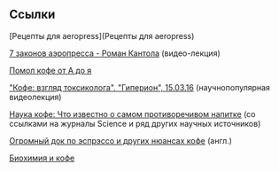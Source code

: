 ## Ссылки

[Рецепты для aeropress](Рецепты для aeropress)

[7 законов аэропресса - Роман Кантола](https://www.youtube.com/watch?v=7XLBKhcG3ZQ) (видео-лекция)

[Помол кофе от А до я](http://www.scaerussia.ru/vse-o-kofe/pomol-kofe/)

["Кофе: взгляд токсиколога". "Гиперион", 15.03.16](https://www.youtube.com/watch?v=ABu1zh_VdFU) (научнопопулярная видеолекция)

[Наука кофе: Что известно о самом противоречивом напитке](http://www.lookatme.ru/mag/how-to/inspiration-howitworks/207315-coffee-science) (со ссылками на журналы Science и ряд других научных источников)

[Огромный док по эспрэссо и других нюансах кофе](http://dump.bitcheese.net/files/foferiz/Andrea_Illy,_Rinantonio_Viani-Espresso_Coffee,_Second_Edition__The_Science_of_Quality-Academic_Press_(2005).pdf) (англ.)

[Биохимия и кофе](http://coffeelife.by/2016/03/24/biohimiya-i-kofe/)
